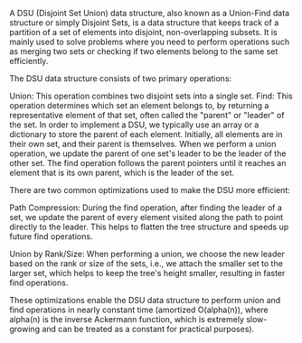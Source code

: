 A DSU (Disjoint Set Union) data structure, also known as a Union-Find data structure or simply Disjoint Sets, is a data structure that keeps track of a partition of a set of elements into disjoint, non-overlapping subsets. It is mainly used to solve problems where you need to perform operations such as merging two sets or checking if two elements belong to the same set efficiently.

The DSU data structure consists of two primary operations:

Union: This operation combines two disjoint sets into a single set.
Find: This operation determines which set an element belongs to, by returning a representative element of that set, often called the "parent" or "leader" of the set.
In order to implement a DSU, we typically use an array or a dictionary to store the parent of each element. Initially, all elements are in their own set, and their parent is themselves. When we perform a union operation, we update the parent of one set's leader to be the leader of the other set. The find operation follows the parent pointers until it reaches an element that is its own parent, which is the leader of the set.

There are two common optimizations used to make the DSU more efficient:

Path Compression: During the find operation, after finding the leader of a set, we update the parent of every element visited along the path to point directly to the leader. This helps to flatten the tree structure and speeds up future find operations.

Union by Rank/Size: When performing a union, we choose the new leader based on the rank or size of the sets, i.e., we attach the smaller set to the larger set, which helps to keep the tree's height smaller, resulting in faster find operations.

These optimizations enable the DSU data structure to perform union and find operations in nearly constant time (amortized O(alpha(n)), where alpha(n) is the inverse Ackermann function, which is extremely slow-growing and can be treated as a constant for practical purposes).
